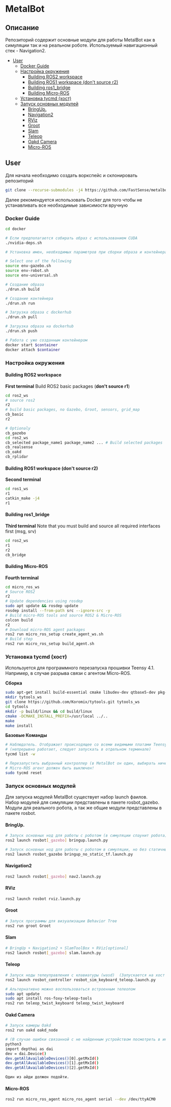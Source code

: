 # MetalBot

## Описание
Репозиторий содержит основные модули для работы MetalBot как в симуляции так и на реальном роботе.
Используемый навигационный стек - Navigation2.

<!-- vim-markdown-toc GitLab -->

* [User](#user)
  * [Docker Guide](#docker-guide)
  * [Настройка окружения](#Настройка-окружения)
    * [Building ROS2 workspace](#Building-ros2-workspace)
    * [Building ROS1 workspace (don't source r2)](#Building-ros1-workspace-dont-source-r2)
    * [Building ros1_bridge](#building-ros1_bridge)
    * [Building Micro-ROS](#Building-Micro-ROS)
  * [Установка tycmd (хост)](#Установка-tycmd-хост)
  * [Запуск основных модулей](#Запуск-основных-модулей)
    * [BringUp.](#bringup)
    * [Navigation2](#navigation2)
    * [RViz](#rviz)
    * [Groot](#groot)
    * [Slam](#slam)
    * [Teleop](#teleop)
    * [Oakd Camera](#oakd-camera)
    * [Micro-ROS](#Micro-ROS)

<!-- vim-markdown-toc -->



## User

Для начала необходимо создать воркспейс и склонировать репозиторий

```bash
git clone --recurse-submodules -j4 https://github.com/FastSense/metalbot/
```

Далее рекомендуется использовать Docker для того чтобы не устанавливать все необходимые зависимости вручную

### Docker Guide

```bash
cd docker

# Если предполагается собирать образ с использованием CUDA
./nvidia-deps.sh

# Установка имен, необходимых параметров при сборки образа и контейнера (выбрать версию с gazebo, для робота или универсальную)

# Select one of the following
source env-gazebo.sh
source env-robot.sh
source env-universal.sh

# Создание образа
./drun.sh build

# Создание контейнера
./drun.sh run

# Загрузка образа с dockerhub
./drun.sh pull

# Загрузка образа на dockerhub
./drun.sh push

# Работа с уже созданным контейнером
docker start $container
docker attach $container
```

### Настройка окружения

#### Building ROS2 workspace
**First terminal**
Build ROS2 basic packages (**don't source r1**)
```bash
cd ros2_ws
# source ros2
r2
# build basic packages, no Gazebo, Groot, sensors, grid_map
cb_basic
r2

# Optionaly
cb_gazebo
cd ros2_ws
cb_selected package_name1 package_name2 ... # Build selected packages
cb_realsense
cb_oakd
cb_rplidar
```

#### Building ROS1 workspace (don't source r2)
**Second terminal**
```bash
cd ros1_ws
r1
catkin_make -j4
r1
```

#### Building ros1_bridge
**Third terminal**
Note that you must build and source all required interfaces first (msg, srv)
```bash
cd ros2_ws
r1
r2
cb_bridge
```
#### Building Micro-ROS
**Fourth terminal**
```bash
cd micro_ros_ws
# Source ROS2
r2
# Update dependencies using rosdep
sudo apt update && rosdep update
rosdep install --from-path src --ignore-src -y
# Build micro-ROS tools and source ROS2 & Micro-ROS
colcon build
r2
# Download micro-ROS agent packages
ros2 run micro_ros_setup create_agent_ws.sh
# Build step
ros2 run micro_ros_setup build_agent.sh
```

### Установка tycmd (хост)

  Используется для программного перезапуска прошивки Teensy 4.1. Например, в случае разрыва связи с агентом Micro-ROS.

  **Сборка**
```bash
sudo apt-get install build-essential cmake libudev-dev qtbase5-dev pkg-config
mkdir tytools_ws
git clone https://github.com/Koromix/tytools.git tytools_ws
cd tytools
mkdir -p build/linux && cd build/linux
cmake -DCMAKE_INSTALL_PREFIX=/usr/local ../..
make
make install
```

  **Базовые Команды**

```bash
# Наблюдатель. Отображает происходящее со всеми видимыми платами Teensy.
# (непрерывно работает, следует запускать в отдельном терминале)
tycmd list -w

# Перезапустить выбранный контроллер (в MetalBot он один, выбирать ничего не надо)
# Micro-ROS агент должен быть выключен!
sudo tycmd reset
```
### Запуск основных модулей

Для запуска модулей MetalBot существует набор launch фаилов.  
Набор модулей для симуляции представлены в пакете rosbot_gazebo.
Модули для реального робота, а так же общие модули представлены в пакете rosbot.

#### BringUp.
```bash
# Запуск основных нод для работы с роботом (в симуляции спаунит робота)
ros2 launch rosbot[_gazebo] bringup.launch.py
```

```bash
# Запуск основных нод для работы с роботом в симуляции, но без статичных tf
ros2 launch rosbot_gazebo bringup_no_static_tf.launch.py
```

#### Navigation2
```bash
ros2 launch rosbot[_gazebo] nav2.launch.py
```

#### RViz
```bash
ros2 launch rosbot rviz.launch.py
```

#### Groot
```bash
# Запуск программы для визуализации Behavior Tree
ros2 run groot Groot
```

#### Slam
```bash
# BringUp + Navigation2 + SlamToolBox + RViz[optional]
ros2 launch rosbot[_gazebo] slam.launch.py
```

#### Teleop
```bash
# Запуск ноды телеуправления с клавиатуры (wasd)  (Запускается на хост машине)
ros2 launch rosbot_controller rosbot_sim_keyboard_teleop.launch.py

# Альтернативно можно воспользоваться встроенным телеопом
sudo apt update
sudo apt install ros-foxy-teleop-tools
ros2 run teleop_twist_keyboard teleop_twist_keyboard   
```

#### Oakd Camera
```bash
# Запуск камеры Oakd
ros2 run oakd oakd_node

# (В случае ошибки связанной с не найденным устройством посмотреть в интерпретаторе питона возможные id камеры и поменять в ноде oakd_node - device_id)
python3
import depthai as dai
dev = dai.Device()
dev.getAllAvailableDevices()[0].getMxId()
dev.getAllAvailableDevices()[1].getMxId()
dev.getAllAvailableDevices()[2].getMxId()

Один из айди должен подойти.
```

#### Micro-ROS
```bash
ros2 run micro_ros_agent micro_ros_agent serial --dev /dev/ttyACM0
```
